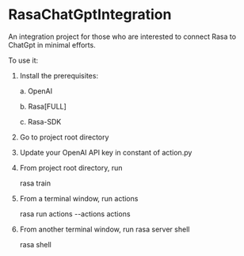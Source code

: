 # RasaChatGptIntegration
An integration project for those who are interested to connect Rasa to ChatGpt in minimal efforts.


To use it: 

1. Install the prerequisites: 


    a. OpenAI

    b. Rasa[FULL]
  
    c. Rasa-SDK 
  
2. Go to project root directory 

3. Update your OpenAI API key in constant of action.py 

4. From project root directory, run 

    rasa train 

5. From a terminal window, run actions 
    
    rasa run actions --actions actions 

6. From another terminal window, run rasa server shell 
    
    rasa shell 







